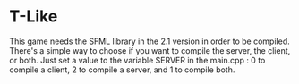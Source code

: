 T-Like
======

This game needs the SFML library in the 2.1 version in order to be compiled.
There's a simple way to choose if you want to compile the server, the client, or both. Just set a value to the variable SERVER
in the main.cpp : 0 to compile a client, 2 to compile a server, and 1 to compile both.
